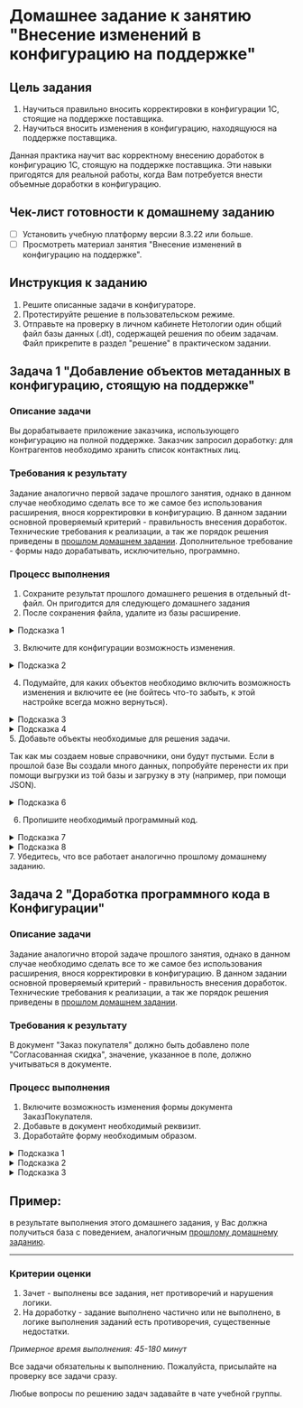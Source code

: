 # Домашнее задание к занятию "Внесение изменений в конфигурацию на поддержке"

## Цель задания

1. Научиться правильно вносить корректировки в конфигурации 1С, стоящие на поддержке поставщика.
2. Научиться вносить изменения в конфигурацию, находящуюся на поддержке поставщика.

Данная практика научит вас корректному внесению доработок в конфигурацию 1С, стоящую на поддержке поставщика. Эти навыки пригодятся для реальной работы, когда Вам потребуется внести объемные доработки в конфигурацию.

## Чек-лист готовности к домашнему заданию

- [ ] Установить учебную платформу версии 8.3.22 или больше.
- [ ] Просмотреть материал занятия "Внесение изменений в конфигурацию на поддержке".

## Инструкция к заданию

1. Решите описанные задачи в конфигураторе.
2. Протестируйте решение в пользовательском режиме.
3. Отправьте на проверку в личном кабинете Нетологии один общий файл базы данных (.dt), содержащей решения по обеим задачам. Файл прикрепите в раздел "решение" в практическом задании.

## Задача 1 "Добавление объектов метаданных в конфигурацию, стоящую на поддержке"

### Описание задачи
Вы дорабатываете приложение заказчика, использующего конфигурацию на полной поддержке. Заказчик запросил доработку: для Контрагентов необходимо хранить список контактных лиц.

### Требования к результату
Задание аналогично первой задаче прошлого занятия, однако в данном случае необходимо сделать все то же самое без использования расширения, внося корректировки в конфигурацию.
В данном задании основной проверяемый критерий - правильность внесения доработок.
Технические требования к реализации, а так же порядок решения приведены в [прошлом домашнем задании](homework-11-1.md). 
Дополнительное требование - формы надо дорабатывать, исключительно, программно.

### Процесс выполнения
1. Сохраните результат прошлого домашнего решения в отдельный dt-файл. Он пригодится для следующего домашнего задания
2. После сохранения файла, удалите из базы расширение.
<details>
  <summary>Подсказка 1</summary>
  Откройте список расширений. Снимите напротив расширения флаг "Активно". Удалите его.
</details>


3. Включите для конфигурации возможность изменения.
<details>
  <summary>Подсказка 2</summary>
  Включите возможность изменения, но не забудьте оставить для всех объектов настройку "Объект поставщика не редактируется".
</details>


4. Подумайте, для каких объектов необходимо включить возможность изменения и включите ее (не бойтесь что-то забыть, к этой настройке всегда можно вернуться).
<details>
  <summary>Подсказка 3</summary>
  Мы будем добавлять объекты-справочники, значит надо разрешить редактировать корень конфигурации и подсистемы, в которые справочники будут включены.
  
  Также, нам надо вносить изменения в документы (добавить для них реквизиты) и в формы документов (однако, тут есть одна хитрость, о которой в одной из подсказок далее).
</details>
<details>
  <summary>Подсказка 4</summary>
  Не выбирайте пункт "Объект поставщика снят с поддержки", используйте "Объект редактируется с сохранением поддержки".
  
  Также, не устанавливайте флаг "Установить для подчиненных", если это не необходимо, настраивайте объекты максимально точечно.
</details>
5. Добавьте объекты необходимые для решения задачи.

Так как мы создаем новые справочники, они будут пустыми. Если в прошлой базе Вы создали много данных, попробуйте перенести их при помощи выгрузки из той базы и загрузку в эту (например, при помощи JSON).
<details>
  <summary>Подсказка 6</summary>
  В общем случае, объекты можно скопировать из расширения, например, открыть его в соседней конфигурации и копировать их. Но следите за тем, чтобы типы данных не сбивались. Например, если Вы скопируете сначала справочник Контактные лица, а потом справочник с должностями, то у реквизита Должность справочника КонтактныеЛица собьется тип данных (будет установлена строка 10 символов), потому что на момент добавления этого справочника, типа СправочникСсылка.Должности в конфигурации не будет.

  Также для справочников придется указать подсистемы, в которые Вы их размещаете.
</details>


6. Пропишите необходимый программный код.
<details>
  <summary>Подсказка 7</summary>
  В форме надо создать элемент формы и установить для него путь к данным. Реквизит отдельно создавать не надо, так как мы его добавили в документОбъект на уровне метаданных.
</details>
<details>
  <summary>Подсказка 8</summary>
  Конечно, программный код можно прописать в модуле формы и для этого включить возможность изменения самой формы, но давайте обратим внимание, что все формы документов, в событии ПриСозданииНаСервере вызывают одну и ту же процедуру общего модуля: 
  
  > ПодключаемыеКоманды.ПриСозданииНаСервере(ЭтотОбъект);
  
  Мы можем использовать это. "ЭтотОбъект" - это наша форма. Все что нам надо сделать - включить возможность изменения для общего модуля, и из этой процедуры вызвать собственный общий модуль:
  <p align="center" width="100%">
    <img width="75%" src="img/HW_11_2_1.png"> 
  </p>
  
  А в самом этом модуле исходя из имени формы, решать, как ее доработать:
  <p align="center" width="100%">
    <img width="75%" src="img/HW_11_2_2.png"> 
  </p>
  
  Сам по себе данный способ может вызывать споры, т.к. с одной стороны, мы вносим корректировку в более универсальный механизм, с другой стороны, мы оставляем больше объектов на поддержке типовой конфигурации. Это удобнее, т.к. формы меняются чаще, чем подобные общие модули.
  
  Вы можете выбрать любой способ реализации, который Вам больше нравится.
</details>
7. Убедитесь, что все работает аналогично прошлому домашнему заданию.

## Задача 2 "Доработка программного кода в Конфигурации"

### Описание задачи
Задание аналогично второй задаче прошлого занятия, однако в данном случае необходимо сделать все то же самое без использования расширения, внося корректировки в конфигурацию.
В данном задании основной проверяемый критерий - правильность внесения доработок.
Технические требования к реализации, а так же порядок решения приведены в [прошлом домашнем задании](homework-11-1.md).

### Требования к результату
В документ "Заказ покупателя" должно быть добавлено поле "Согласованная скидка", значение, указанное в поле, должно учитываться в документе.

### Процесс выполнения
1. Включите возможность изменения формы документа ЗаказПокупателя.
2. Добавьте в документ необходимый реквизит.
3. Доработайте форму необходимым образом.
<details>
  <summary>Подсказка 1</summary>
  Все объекты на форму должны быть добавлены программно.
</details>
<details>
  <summary>Подсказка 2</summary>
  Если в прошлом задании, Вы создали собственный общий модуль - пропишите добавление элементов в нем.
  
  Но обработчики событий должны располагаться в самой форме.
</details>
<details>
  <summary>Подсказка 3</summary>
  Не забывайте добавлять комментарии, для выделения меняемого программного кода.
</details>

## Пример: 
в результате выполнения этого домашнего задания, у Вас должна получиться база с поведением, аналогичным [прошлому домашнему заданию](examples/HW_11_1_example.md).

------

### Критерии оценки

1. Зачет - выполнены все задания, нет противоречий и нарушения логики. 
2. На доработку - задание выполнено частично или не выполнено, в логике выполнения заданий есть противоречия, существенные недостатки.

*Примерное время выполнения: 45-180 минут*

Все задачи обязательны к выполнению. Пожалуйста, присылайте на проверку все задачи сразу.

Любые вопросы по решению задач задавайте в чате учебной группы.


